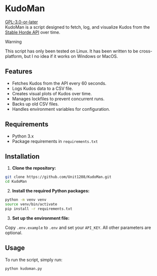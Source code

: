 # KudoMan
[GPL-3.0-or-later](LICENSE)  
KudoMan is a script designed to fetch, log, and visualize Kudos from the [Stable Horde API](https://aihorde.net/) over time.


> [!WARNING]
> This script has only been tested on Linux. It has been written to be cross-platform, but I no idea if it works on Windows or MacOS. 

## Features

- Fetches Kudos from the API every 60 seconds.
- Logs Kudos data to a CSV file.
- Creates visual plots of Kudos over time.
- Manages lockfiles to prevent concurrent runs.
- Backs up old CSV files.
- Handles environment variables for configuration.

## Requirements

- Python 3.x
- Package requirements in `requirements.txt`

## Installation

1. **Clone the repository:**

```bash
git clone https://github.com/Unit1208/KudoMan.git
cd KudoMan
```

2. **Install the required Python packages:**

```bash
python -m venv venv
source venv/bin/activate 
pip install -r requirements.txt
```

3. **Set up the environment file:**

Copy `.env.example` to `.env` and set your `API_KEY`. All other parameters are optional.

## Usage

To run the script, simply run:

```bash
python kudoman.py
```

